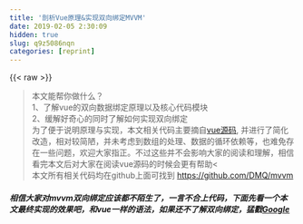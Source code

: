 ```yaml
---
title: '剖析Vue原理&实现双向绑定MVVM' 
date: 2019-02-05 2:30:09
hidden: true
slug: q9z5086nqn
categories: [reprint]
---
```


{{< raw >}}

                    
<blockquote><p>本文能帮你做什么？<br>1、了解vue的双向数据绑定原理以及核心代码模块<br>2、缓解好奇心的同时了解如何实现双向绑定<br>为了便于说明原理与实现，本文相关代码主要摘自<a href="https://github.com/vuejs/vue" rel="nofollow noreferrer" target="_blank">vue源码</a>, 并进行了简化改造，相对较简陋，并未考虑到数组的处理、数据的循环依赖等，也难免存在一些问题，欢迎大家指正。不过这些并不会影响大家的阅读和理解，相信看完本文后对大家在阅读vue源码的时候会更有帮助&lt;<br>本文所有相关代码均在github上面可找到 <a href="https://github.com/DMQ/mvvm" rel="nofollow noreferrer" target="_blank">https://github.com/DMQ/mvvm</a></p></blockquote>
<h5>相信大家对mvvm双向绑定应该都不陌生了，一言不合上代码，下面先看一个本文最终实现的效果吧，和vue一样的语法，如果还不了解双向绑定，猛戳<a href="https://www.google.com.hk/search?q=%E5%8F%8C%E5%90%91%E7%BB%91%E5%AE%9A" rel="nofollow noreferrer" target="_blank">Google</a>
</h5>
<div class="widget-codetool" style="display:none;">
      <div class="widget-codetool--inner">
      <span class="selectCode code-tool" data-toggle="tooltip" data-placement="top" title="" data-original-title="全选"></span>
      <span type="button" class="copyCode code-tool" data-toggle="tooltip" data-placement="top" data-clipboard-text="<div id=&quot;mvvm-app&quot;>
    <input type=&quot;text&quot; v-model=&quot;word&quot;>
    <p>"{{"word"}}"</p>
    <button v-on:click=&quot;sayHi&quot;>change model</button>
</div>

<script src=&quot;./js/observer.js&quot;></script>
<script src=&quot;./js/watcher.js&quot;></script>
<script src=&quot;./js/compile.js&quot;></script>
<script src=&quot;./js/mvvm.js&quot;></script>
<script>
    var vm = new MVVM({
        el: '#mvvm-app',
        data: {
            word: 'Hello World!'
        },
        methods: {
            sayHi: function() {
                this.word = 'Hi, everybody!';
            }
        }
    });
</script>" title="" data-original-title="复制"></span>
      <span type="button" class="saveToNote code-tool" data-toggle="tooltip" data-placement="top" title="" data-original-title="放进笔记"></span>
      </div>
      </div><pre class="hljs django"><code><span class="xml"><span class="hljs-tag">&lt;<span class="hljs-name">div</span> <span class="hljs-attr">id</span>=<span class="hljs-string">"mvvm-app"</span>&gt;</span>
    <span class="hljs-tag">&lt;<span class="hljs-name">input</span> <span class="hljs-attr">type</span>=<span class="hljs-string">"text"</span> <span class="hljs-attr">v-model</span>=<span class="hljs-string">"word"</span>&gt;</span>
    <span class="hljs-tag">&lt;<span class="hljs-name">p</span>&gt;</span></span><span class="hljs-template-variable">"{{"word"}}"</span><span class="xml"><span class="hljs-tag">&lt;/<span class="hljs-name">p</span>&gt;</span>
    <span class="hljs-tag">&lt;<span class="hljs-name">button</span> <span class="hljs-attr">v-on:click</span>=<span class="hljs-string">"sayHi"</span>&gt;</span>change model<span class="hljs-tag">&lt;/<span class="hljs-name">button</span>&gt;</span>
<span class="hljs-tag">&lt;/<span class="hljs-name">div</span>&gt;</span>

<span class="hljs-tag">&lt;<span class="hljs-name">script</span> <span class="hljs-attr">src</span>=<span class="hljs-string">"./js/observer.js"</span>&gt;</span><span class="undefined"></span><span class="hljs-tag">&lt;/<span class="hljs-name">script</span>&gt;</span>
<span class="hljs-tag">&lt;<span class="hljs-name">script</span> <span class="hljs-attr">src</span>=<span class="hljs-string">"./js/watcher.js"</span>&gt;</span><span class="undefined"></span><span class="hljs-tag">&lt;/<span class="hljs-name">script</span>&gt;</span>
<span class="hljs-tag">&lt;<span class="hljs-name">script</span> <span class="hljs-attr">src</span>=<span class="hljs-string">"./js/compile.js"</span>&gt;</span><span class="undefined"></span><span class="hljs-tag">&lt;/<span class="hljs-name">script</span>&gt;</span>
<span class="hljs-tag">&lt;<span class="hljs-name">script</span> <span class="hljs-attr">src</span>=<span class="hljs-string">"./js/mvvm.js"</span>&gt;</span><span class="undefined"></span><span class="hljs-tag">&lt;/<span class="hljs-name">script</span>&gt;</span>
<span class="hljs-tag">&lt;<span class="hljs-name">script</span>&gt;</span><span class="actionscript">
    <span class="hljs-keyword">var</span> vm = <span class="hljs-keyword">new</span> MVVM({
        el: <span class="hljs-string">'#mvvm-app'</span>,
        data: {
            word: <span class="hljs-string">'Hello World!'</span>
        },
        methods: {
            sayHi: <span class="hljs-function"><span class="hljs-keyword">function</span><span class="hljs-params">()</span> </span>{
                <span class="hljs-keyword">this</span>.word = <span class="hljs-string">'Hi, everybody!'</span>;
            }
        }
    });
</span><span class="hljs-tag">&lt;/<span class="hljs-name">script</span>&gt;</span></span></code></pre>
<p>效果：<br><span class="img-wrap"><img data-src="/img/bVBQXk" src="https://static.alili.tech/img/bVBQXk" alt="图片描述" title="图片描述" style="cursor: pointer;"></span></p>
<h3 id="articleHeader0">几种实现双向绑定的做法</h3>
<p>目前几种主流的mvc(vm)框架都实现了单向数据绑定，而我所理解的双向数据绑定无非就是在单向绑定的基础上给可输入元素（input、textare等）添加了change(input)事件，来动态修改model和 view，并没有多高深。所以无需太过介怀是实现的单向或双向绑定。</p>
<p>实现数据绑定的做法有大致如下几种：</p>
<blockquote>
<p>发布者-订阅者模式（backbone.js）</p>
<p>脏值检查（angular.js） <br></p>
<p>数据劫持（vue.js）</p>
</blockquote>
<p><strong>发布者-订阅者模式:</strong> 一般通过sub, pub的方式实现数据和视图的绑定监听，更新数据方式通常做法是 <code>vm.set('property', value)</code>，这里有篇文章讲的比较详细，有兴趣可点<a href="http://www.html-js.com/article/Study-of-twoway-data-binding-JavaScript-talk-about-JavaScript-every-day" rel="nofollow noreferrer" target="_blank">这里</a></p>
<p>这种方式现在毕竟太low了，我们更希望通过 <code>vm.property = value </code>这种方式更新数据，同时自动更新视图，于是有了下面两种方式</p>
<p><strong>脏值检查:</strong> angular.js 是通过脏值检测的方式比对数据是否有变更，来决定是否更新视图，最简单的方式就是通过 <code>setInterval()</code> 定时轮询检测数据变动，当然Google不会这么low，angular只有在指定的事件触发时进入脏值检测，大致如下：</p>
<ul>
<li><p>DOM事件，譬如用户输入文本，点击按钮等。( ng-click )</p></li>
<li><p>XHR响应事件 ( $http )</p></li>
<li><p>浏览器Location变更事件 ( $location )</p></li>
<li><p>Timer事件( $timeout , $interval )</p></li>
<li><p>执行 $digest() 或 $apply()</p></li>
</ul>
<p><strong>数据劫持:</strong> vue.js 则是采用数据劫持结合发布者-订阅者模式的方式，通过<code>Object.defineProperty()</code>来劫持各个属性的<code>setter</code>，<code>getter</code>，在数据变动时发布消息给订阅者，触发相应的监听回调。</p>
<h3 id="articleHeader1">思路整理</h3>
<p>已经了解到vue是通过数据劫持的方式来做数据绑定的，其中最核心的方法便是通过<code>Object.defineProperty()</code>来实现对属性的劫持，达到监听数据变动的目的，无疑这个方法是本文中最重要、最基础的内容之一，如果不熟悉defineProperty，猛戳<a href="https://developer.mozilla.org/zh-CN/docs/Web/JavaScript/Reference/Global_Objects/Object/defineProperty" rel="nofollow noreferrer" target="_blank">这里</a><br>整理了一下，要实现mvvm的双向绑定，就必须要实现以下几点：<br>1、实现一个数据监听器Observer，能够对数据对象的所有属性进行监听，如有变动可拿到最新值并通知订阅者<br>2、实现一个指令解析器Compile，对每个元素节点的指令进行扫描和解析，根据指令模板替换数据，以及绑定相应的更新函数<br>3、实现一个Watcher，作为连接Observer和Compile的桥梁，能够订阅并收到每个属性变动的通知，执行指令绑定的相应回调函数，从而更新视图<br>4、mvvm入口函数，整合以上三者</p>
<p>上述流程如图所示：<br><span class="img-wrap"><img data-src="/img/bVBQYu" src="https://static.alili.tech/img/bVBQYu" alt="图片描述" title="图片描述" style="cursor: pointer;"></span></p>
<h3 id="articleHeader2">1、实现Observer</h3>
<p>ok, 思路已经整理完毕，也已经比较明确相关逻辑和模块功能了，let's do it<br>我们知道可以利用<code>Obeject.defineProperty()</code>来监听属性变动<br>那么将需要observe的数据对象进行递归遍历，包括子属性对象的属性，都加上    <code>setter</code>和<code>getter</code><br>这样的话，给这个对象的某个值赋值，就会触发<code>setter</code>，那么就能监听到了数据变化。。相关代码可以是这样：</p>
<div class="widget-codetool" style="display:none;">
      <div class="widget-codetool--inner">
      <span class="selectCode code-tool" data-toggle="tooltip" data-placement="top" title="" data-original-title="全选"></span>
      <span type="button" class="copyCode code-tool" data-toggle="tooltip" data-placement="top" data-clipboard-text="var data = {name: 'kindeng'};
observe(data);
data.name = 'dmq'; // 哈哈哈，监听到值变化了 kindeng --> dmq

function observe(data) {
    if (!data || typeof data !== 'object') {
        return;
    }
    // 取出所有属性遍历
    Object.keys(data).forEach(function(key) {
        defineReactive(data, key, data[key]);
    });
};

function defineReactive(data, key, val) {
    observe(val); // 监听子属性
    Object.defineProperty(data, key, {
        enumerable: true, // 可枚举
        configurable: false, // 不能再define
        get: function() {
            return val;
        },
        set: function(newVal) {
            console.log('哈哈哈，监听到值变化了 ', val, ' --> ', newVal);
            val = newVal;
        }
    });
}
" title="" data-original-title="复制"></span>
      <span type="button" class="saveToNote code-tool" data-toggle="tooltip" data-placement="top" title="" data-original-title="放进笔记"></span>
      </div>
      </div><pre class="hljs kotlin"><code><span class="hljs-keyword">var</span> <span class="hljs-keyword">data</span> = {name: <span class="hljs-string">'kindeng'</span>};
observe(<span class="hljs-keyword">data</span>);
<span class="hljs-keyword">data</span>.name = <span class="hljs-string">'dmq'</span>; <span class="hljs-comment">// 哈哈哈，监听到值变化了 kindeng --&gt; dmq</span>

function observe(<span class="hljs-keyword">data</span>) {
    <span class="hljs-keyword">if</span> (!<span class="hljs-keyword">data</span> || typeof <span class="hljs-keyword">data</span> !== <span class="hljs-string">'object'</span>) {
        <span class="hljs-keyword">return</span>;
    }
    <span class="hljs-comment">// 取出所有属性遍历</span>
    Object.keys(<span class="hljs-keyword">data</span>).forEach(function(key) {
        defineReactive(<span class="hljs-keyword">data</span>, key, <span class="hljs-keyword">data</span>[key]);
    });
};

function defineReactive(<span class="hljs-keyword">data</span>, key, <span class="hljs-keyword">val</span>) {
    observe(<span class="hljs-keyword">val</span>); <span class="hljs-comment">// 监听子属性</span>
    Object.defineProperty(<span class="hljs-keyword">data</span>, key, {
        enumerable: <span class="hljs-literal">true</span>, <span class="hljs-comment">// 可枚举</span>
        configurable: <span class="hljs-literal">false</span>, <span class="hljs-comment">// 不能再define</span>
        <span class="hljs-keyword">get</span>: function() {
            <span class="hljs-keyword">return</span> <span class="hljs-keyword">val</span>;
        },
        <span class="hljs-keyword">set</span>: function(newVal) {
            console.log(<span class="hljs-string">'哈哈哈，监听到值变化了 '</span>, <span class="hljs-keyword">val</span>, <span class="hljs-string">' --&gt; '</span>, newVal);
            <span class="hljs-keyword">val</span> = newVal;
        }
    });
}
</code></pre>
<p>这样我们已经可以监听每个数据的变化了，那么监听到变化之后就是怎么通知订阅者了，所以接下来我们需要实现一个消息订阅器，很简单，维护一个数组，用来收集订阅者，数据变动触发notify，再调用订阅者的update方法，代码改善之后是这样：</p>
<div class="widget-codetool" style="display:none;">
      <div class="widget-codetool--inner">
      <span class="selectCode code-tool" data-toggle="tooltip" data-placement="top" title="" data-original-title="全选"></span>
      <span type="button" class="copyCode code-tool" data-toggle="tooltip" data-placement="top" data-clipboard-text="// ... 省略
function defineReactive(data, key, val) {
    var dep = new Dep();
    observe(val); // 监听子属性

    Object.defineProperty(data, key, {
        // ... 省略
        set: function(newVal) {
            if (val === newVal) return;
            console.log('哈哈哈，监听到值变化了 ', val, ' --> ', newVal);
            val = newVal;
            dep.notify(); // 通知所有订阅者
        }
    });
}

function Dep() {
    this.subs = [];
}
Dep.prototype = {
    addSub: function(sub) {
        this.subs.push(sub);
    },
    notify: function() {
        this.subs.forEach(function(sub) {
            sub.update();
        });
    }
};" title="" data-original-title="复制"></span>
      <span type="button" class="saveToNote code-tool" data-toggle="tooltip" data-placement="top" title="" data-original-title="放进笔记"></span>
      </div>
      </div><pre class="hljs javascript"><code><span class="hljs-comment">// ... 省略</span>
<span class="hljs-function"><span class="hljs-keyword">function</span> <span class="hljs-title">defineReactive</span>(<span class="hljs-params">data, key, val</span>) </span>{
    <span class="hljs-keyword">var</span> dep = <span class="hljs-keyword">new</span> Dep();
    observe(val); <span class="hljs-comment">// 监听子属性</span>

    <span class="hljs-built_in">Object</span>.defineProperty(data, key, {
        <span class="hljs-comment">// ... 省略</span>
        set: <span class="hljs-function"><span class="hljs-keyword">function</span>(<span class="hljs-params">newVal</span>) </span>{
            <span class="hljs-keyword">if</span> (val === newVal) <span class="hljs-keyword">return</span>;
            <span class="hljs-built_in">console</span>.log(<span class="hljs-string">'哈哈哈，监听到值变化了 '</span>, val, <span class="hljs-string">' --&gt; '</span>, newVal);
            val = newVal;
            dep.notify(); <span class="hljs-comment">// 通知所有订阅者</span>
        }
    });
}

<span class="hljs-function"><span class="hljs-keyword">function</span> <span class="hljs-title">Dep</span>(<span class="hljs-params"></span>) </span>{
    <span class="hljs-keyword">this</span>.subs = [];
}
Dep.prototype = {
    <span class="hljs-attr">addSub</span>: <span class="hljs-function"><span class="hljs-keyword">function</span>(<span class="hljs-params">sub</span>) </span>{
        <span class="hljs-keyword">this</span>.subs.push(sub);
    },
    <span class="hljs-attr">notify</span>: <span class="hljs-function"><span class="hljs-keyword">function</span>(<span class="hljs-params"></span>) </span>{
        <span class="hljs-keyword">this</span>.subs.forEach(<span class="hljs-function"><span class="hljs-keyword">function</span>(<span class="hljs-params">sub</span>) </span>{
            sub.update();
        });
    }
};</code></pre>
<p>那么问题来了，谁是订阅者？怎么往订阅器添加订阅者？<br>没错，上面的思路整理中我们已经明确订阅者应该是Watcher, 而且<code>var dep = new Dep();</code>是在 <code>defineReactive</code>方法内部定义的，所以想通过<code>dep</code>添加订阅者，就必须要在闭包内操作，所以我们可以在    <code>getter</code>里面动手脚：</p>
<div class="widget-codetool" style="display:none;">
      <div class="widget-codetool--inner">
      <span class="selectCode code-tool" data-toggle="tooltip" data-placement="top" title="" data-original-title="全选"></span>
      <span type="button" class="copyCode code-tool" data-toggle="tooltip" data-placement="top" data-clipboard-text="// Observer.js
// ...省略
Object.defineProperty(data, key, {
    get: function() {
        // 由于需要在闭包内添加watcher，所以通过Dep定义一个全局target属性，暂存watcher, 添加完移除
        Dep.target &amp;&amp; dep.addDep(Dep.target);
        return val;
    }
    // ... 省略
});

// Watcher.js
Watcher.prototype = {
    get: function(key) {
        Dep.target = this;
        this.value = data[key];    // 这里会触发属性的getter，从而添加订阅者
        Dep.target = null;
    }
}" title="" data-original-title="复制"></span>
      <span type="button" class="saveToNote code-tool" data-toggle="tooltip" data-placement="top" title="" data-original-title="放进笔记"></span>
      </div>
      </div><pre class="hljs actionscript"><code><span class="hljs-comment">// Observer.js</span>
<span class="hljs-comment">// ...省略</span>
Object.defineProperty(data, key, {
    <span class="hljs-keyword">get</span>: <span class="hljs-function"><span class="hljs-keyword">function</span><span class="hljs-params">()</span> </span>{
        <span class="hljs-comment">// 由于需要在闭包内添加watcher，所以通过Dep定义一个全局target属性，暂存watcher, 添加完移除</span>
        Dep.target &amp;&amp; dep.addDep(Dep.target);
        <span class="hljs-keyword">return</span> val;
    }
    <span class="hljs-comment">// ... 省略</span>
});

<span class="hljs-comment">// Watcher.js</span>
Watcher.prototype = {
    <span class="hljs-keyword">get</span>: <span class="hljs-function"><span class="hljs-keyword">function</span><span class="hljs-params">(key)</span> </span>{
        Dep.target = <span class="hljs-keyword">this</span>;
        <span class="hljs-keyword">this</span>.value = data[key];    <span class="hljs-comment">// 这里会触发属性的getter，从而添加订阅者</span>
        Dep.target = <span class="hljs-literal">null</span>;
    }
}</code></pre>
<p>这里已经实现了一个Observer了，已经具备了监听数据和数据变化通知订阅者的功能，<a href="https://github.com/DMQ/mvvm/blob/master/js/observer.js" rel="nofollow noreferrer" target="_blank">完整代码</a>。那么接下来就是实现Compile了</p>
<h3 id="articleHeader3">2、实现Compile</h3>
<p>compile主要做的事情是解析模板指令，将模板中的变量替换成数据，然后初始化渲染页面视图，并将每个指令对应的节点绑定更新函数，添加监听数据的订阅者，一旦数据有变动，收到通知，更新视图，如图所示：<br><span class="img-wrap"><img data-src="/img/bVBQY3" src="https://static.alili.tech/img/bVBQY3" alt="图片描述" title="图片描述" style="cursor: pointer;"></span></p>
<p>因为遍历解析的过程有多次操作dom节点，为提高性能和效率，会先将跟节点<code>el</code>转换成文档碎片<code>fragment</code>进行解析编译操作，解析完成，再将<code>fragment</code>添加回原来的真实dom节点中</p>
<div class="widget-codetool" style="display:none;">
      <div class="widget-codetool--inner">
      <span class="selectCode code-tool" data-toggle="tooltip" data-placement="top" title="" data-original-title="全选"></span>
      <span type="button" class="copyCode code-tool" data-toggle="tooltip" data-placement="top" data-clipboard-text="function Compile(el) {
    this.$el = this.isElementNode(el) ? el : document.querySelector(el);
    if (this.$el) {
        this.$fragment = this.node2Fragment(this.$el);
        this.init();
        this.$el.appendChild(this.$fragment);
    }
}
Compile.prototype = {
    init: function() { this.compileElement(this.$fragment); },
    node2Fragment: function(el) {
        var fragment = document.createDocumentFragment(), child;
        // 将原生节点拷贝到fragment
        while (child = el.firstChild) {
            fragment.appendChild(child);
        }
        return fragment;
    }
};" title="" data-original-title="复制"></span>
      <span type="button" class="saveToNote code-tool" data-toggle="tooltip" data-placement="top" title="" data-original-title="放进笔记"></span>
      </div>
      </div><pre class="hljs kotlin"><code>function Compile(el) {
    <span class="hljs-keyword">this</span>.$el = <span class="hljs-keyword">this</span>.isElementNode(el) ? el : document.querySelector(el);
    <span class="hljs-keyword">if</span> (<span class="hljs-keyword">this</span>.$el) {
        <span class="hljs-keyword">this</span>.$fragment = <span class="hljs-keyword">this</span>.node2Fragment(<span class="hljs-keyword">this</span>.$el);
        <span class="hljs-keyword">this</span>.init();
        <span class="hljs-keyword">this</span>.$el.appendChild(<span class="hljs-keyword">this</span>.$fragment);
    }
}
Compile.prototype = {
    init: function() { <span class="hljs-keyword">this</span>.compileElement(<span class="hljs-keyword">this</span>.$fragment); },
    node2Fragment: function(el) {
        <span class="hljs-keyword">var</span> fragment = document.createDocumentFragment(), child;
        <span class="hljs-comment">// 将原生节点拷贝到fragment</span>
        <span class="hljs-keyword">while</span> (child = el.firstChild) {
            fragment.appendChild(child);
        }
        <span class="hljs-keyword">return</span> fragment;
    }
};</code></pre>
<p>compileElement方法将遍历所有节点及其子节点，进行扫描解析编译，调用对应的指令渲染函数进行数据渲染，并调用对应的指令更新函数进行绑定，详看代码及注释说明：</p>
<div class="widget-codetool" style="display:none;">
      <div class="widget-codetool--inner">
      <span class="selectCode code-tool" data-toggle="tooltip" data-placement="top" title="" data-original-title="全选"></span>
      <span type="button" class="copyCode code-tool" data-toggle="tooltip" data-placement="top" data-clipboard-text="Compile.prototype = {
    // ... 省略
    compileElement: function(el) {
        var childNodes = el.childNodes, me = this;
        [].slice.call(childNodes).forEach(function(node) {
            var text = node.textContent;
            var reg = /\{\{(.*)\}\}/;    // 表达式文本
            // 按元素节点方式编译
            if (me.isElementNode(node)) {
                me.compile(node);
            } else if (me.isTextNode(node) &amp;&amp; reg.test(text)) {
                me.compileText(node, RegExp.$1);
            }
            // 遍历编译子节点
            if (node.childNodes &amp;&amp; node.childNodes.length) {
                me.compileElement(node);
            }
        });
    },

    compile: function(node) {
        var nodeAttrs = node.attributes, me = this;
        [].slice.call(nodeAttrs).forEach(function(attr) {
            // 规定：指令以 v-xxx 命名
            // 如 <span v-text=&quot;content&quot;></span> 中指令为 v-text
            var attrName = attr.name;    // v-text
            if (me.isDirective(attrName)) {
                var exp = attr.value; // content
                var dir = attrName.substring(2);    // text
                if (me.isEventDirective(dir)) {
                    // 事件指令, 如 v-on:click
                    compileUtil.eventHandler(node, me.$vm, exp, dir);
                } else {
                    // 普通指令
                    compileUtil[dir] &amp;&amp; compileUtil[dir](node, me.$vm, exp);
                }
            }
        });
    }
};

// 指令处理集合
var compileUtil = {
    text: function(node, vm, exp) {
        this.bind(node, vm, exp, 'text');
    },
    // ...省略
    bind: function(node, vm, exp, dir) {
        var updaterFn = updater[dir + 'Updater'];
        // 第一次初始化视图
        updaterFn &amp;&amp; updaterFn(node, vm[exp]);
        // 实例化订阅者，此操作会在对应的属性消息订阅器中添加了该订阅者watcher
        new Watcher(vm, exp, function(value, oldValue) {
            // 一旦属性值有变化，会收到通知执行此更新函数，更新视图
            updaterFn &amp;&amp; updaterFn(node, value, oldValue);
        });
    }
};

// 更新函数
var updater = {
    textUpdater: function(node, value) {
        node.textContent = typeof value == 'undefined' ? '' : value;
    }
    // ...省略
};" title="" data-original-title="复制"></span>
      <span type="button" class="saveToNote code-tool" data-toggle="tooltip" data-placement="top" title="" data-original-title="放进笔记"></span>
      </div>
      </div><pre class="hljs crmsh"><code>Compile.prototype = {
    // ... 省略
    compileElement: function(el) {
        var childNodes = el.childNodes, me = this;
        [].slice.call(childNodes).forEach(function(<span class="hljs-keyword">node</span><span class="hljs-title">) {
            var</span> text = <span class="hljs-keyword">node</span>.<span class="hljs-title">textContent</span>;
            var reg = /\{\{(.*)\}\}/;    // 表达式文本
            // 按元素节点方式编译
            if (me.isElementNode(<span class="hljs-keyword">node</span><span class="hljs-title">)) {
                me</span>.compile(<span class="hljs-keyword">node</span><span class="hljs-title">);
            } else</span> if (me.isTextNode(<span class="hljs-keyword">node</span><span class="hljs-title">) &amp;&amp; reg</span>.test(text)) {
                me.compileText(<span class="hljs-keyword">node</span><span class="hljs-title">, RegExp</span>.$<span class="hljs-number">1</span>);
            }
            // 遍历编译子节点
            if (<span class="hljs-keyword">node</span>.<span class="hljs-title">childNodes</span> &amp;&amp; <span class="hljs-keyword">node</span>.<span class="hljs-title">childNodes</span>.length) {
                me.compileElement(<span class="hljs-keyword">node</span><span class="hljs-title">);
            }
        });
    },

    compile</span>: function(<span class="hljs-keyword">node</span><span class="hljs-title">) {
        var</span> nodeAttrs = <span class="hljs-keyword">node</span>.<span class="hljs-title">attributes</span>, me = this;
        [].slice.call(nodeAttrs).forEach(function(attr) {
            // 规定：指令以 v-xxx 命名
            // 如 <span class="hljs-tag">&lt;span v-text="content"&gt;</span><span class="hljs-tag">&lt;/span&gt;</span> 中指令为 v-text
            var attrName = attr.name;    // v-text
            if (me.isDirective(attrName)) {
                var exp = attr.value; // content
                var dir = attrName.substring(<span class="hljs-number">2</span>);    // text
                if (me.isEventDirective(dir)) {
                    // 事件指令, 如 v-on:click
                    compileUtil.eventHandler(<span class="hljs-keyword">node</span><span class="hljs-title">, me</span>.$vm, exp, dir);
                } else {
                    // 普通指令
                    compileUtil[dir] &amp;&amp; compileUtil[dir](<span class="hljs-keyword">node</span><span class="hljs-title">, me</span>.$vm, exp);
                }
            }
        });
    }
};

// 指令处理集合
var compileUtil = {
    text: function(<span class="hljs-keyword">node</span><span class="hljs-title">, vm</span>, exp) {
        this.bind(<span class="hljs-keyword">node</span><span class="hljs-title">, vm</span>, exp, 'text');
    },
    // ...省略
    bind: function(<span class="hljs-keyword">node</span><span class="hljs-title">, vm</span>, exp, dir) {
        var updaterFn = updater[dir + 'Updater'];
        // 第一次初始化视图
        updaterFn &amp;&amp; updaterFn(<span class="hljs-keyword">node</span><span class="hljs-title">, vm</span>[exp]);
        // 实例化订阅者，此操作会在对应的属性消息订阅器中添加了该订阅者watcher
        new Watcher(vm, exp, function(value, oldValue) {
            // 一旦属性值有变化，会收到通知执行此更新函数，更新视图
            updaterFn &amp;&amp; updaterFn(<span class="hljs-keyword">node</span><span class="hljs-title">, value</span>, oldValue);
        });
    }
};

// 更新函数
var updater = {
    textUpdater: function(<span class="hljs-keyword">node</span><span class="hljs-title">, value</span>) {
        <span class="hljs-keyword">node</span>.<span class="hljs-title">textContent</span> = typeof value == 'undefined' ? '' : value;
    }
    // ...省略
};</code></pre>
<p>这里通过递归遍历保证了每个节点及子节点都会解析编译到，包括了"{{""}}"表达式声明的文本节点。指令的声明规定是通过特定前缀的节点属性来标记，如<code>&lt;span v-text="content" other-attr</code>中<code>v-text</code>便是指令，而<code>other-attr</code>不是指令，只是普通的属性。<br>监听数据、绑定更新函数的处理是在<code>compileUtil.bind()</code>这个方法中，通过<code>new Watcher()</code>添加回调来接收数据变化的通知</p>
<p>至此，一个简单的Compile就完成了，<a href="https://github.com/DMQ/mvvm/blob/master/js/compile.js" rel="nofollow noreferrer" target="_blank">完整代码</a>。接下来要看看Watcher这个订阅者的具体实现了</p>
<h3 id="articleHeader4">3、实现Watcher</h3>
<p>Watcher订阅者作为Observer和Compile之间通信的桥梁，主要做的事情是:<br>1、在自身实例化时往属性订阅器(dep)里面添加自己<br>2、自身必须有一个update()方法<br>3、待属性变动dep.notice()通知时，能调用自身的update()方法，并触发Compile中绑定的回调，则功成身退。<br>如果有点乱，可以回顾下前面的思路整理</p>
<div class="widget-codetool" style="display:none;">
      <div class="widget-codetool--inner">
      <span class="selectCode code-tool" data-toggle="tooltip" data-placement="top" title="" data-original-title="全选"></span>
      <span type="button" class="copyCode code-tool" data-toggle="tooltip" data-placement="top" data-clipboard-text="function Watcher(vm, exp, cb) {
    this.cb = cb;
    this.vm = vm;
    this.exp = exp;
    // 此处为了触发属性的getter，从而在dep添加自己，结合Observer更易理解
    this.value = this.get(); 
}
Watcher.prototype = {
    update: function() {
        this.run();    // 属性值变化收到通知
    },
    run: function() {
        var value = this.get(); // 取到最新值
        var oldVal = this.value;
        if (value !== oldVal) {
            this.value = value;
            this.cb.call(this.vm, value, oldVal); // 执行Compile中绑定的回调，更新视图
        }
    },
    get: function() {
        Dep.target = this;    // 将当前订阅者指向自己
        var value = this.vm[exp];    // 触发getter，添加自己到属性订阅器中
        Dep.target = null;    // 添加完毕，重置
        return value;
    }
};
// 这里再次列出Observer和Dep，方便理解
Object.defineProperty(data, key, {
    get: function() {
        // 由于需要在闭包内添加watcher，所以可以在Dep定义一个全局target属性，暂存watcher, 添加完移除
        Dep.target &amp;&amp; dep.addDep(Dep.target);
        return val;
    }
    // ... 省略
});
Dep.prototype = {
    notify: function() {
        this.subs.forEach(function(sub) {
            sub.update(); // 调用订阅者的update方法，通知变化
        });
    }
};" title="" data-original-title="复制"></span>
      <span type="button" class="saveToNote code-tool" data-toggle="tooltip" data-placement="top" title="" data-original-title="放进笔记"></span>
      </div>
      </div><pre class="hljs actionscript"><code><span class="hljs-function"><span class="hljs-keyword">function</span> <span class="hljs-title">Watcher</span><span class="hljs-params">(vm, exp, cb)</span> </span>{
    <span class="hljs-keyword">this</span>.cb = cb;
    <span class="hljs-keyword">this</span>.vm = vm;
    <span class="hljs-keyword">this</span>.exp = exp;
    <span class="hljs-comment">// 此处为了触发属性的getter，从而在dep添加自己，结合Observer更易理解</span>
    <span class="hljs-keyword">this</span>.value = <span class="hljs-keyword">this</span>.get(); 
}
Watcher.prototype = {
    update: <span class="hljs-function"><span class="hljs-keyword">function</span><span class="hljs-params">()</span> </span>{
        <span class="hljs-keyword">this</span>.run();    <span class="hljs-comment">// 属性值变化收到通知</span>
    },
    run: <span class="hljs-function"><span class="hljs-keyword">function</span><span class="hljs-params">()</span> </span>{
        <span class="hljs-keyword">var</span> value = <span class="hljs-keyword">this</span>.get(); <span class="hljs-comment">// 取到最新值</span>
        <span class="hljs-keyword">var</span> oldVal = <span class="hljs-keyword">this</span>.value;
        <span class="hljs-keyword">if</span> (value !== oldVal) {
            <span class="hljs-keyword">this</span>.value = value;
            <span class="hljs-keyword">this</span>.cb.call(<span class="hljs-keyword">this</span>.vm, value, oldVal); <span class="hljs-comment">// 执行Compile中绑定的回调，更新视图</span>
        }
    },
    <span class="hljs-keyword">get</span>: <span class="hljs-function"><span class="hljs-keyword">function</span><span class="hljs-params">()</span> </span>{
        Dep.target = <span class="hljs-keyword">this</span>;    <span class="hljs-comment">// 将当前订阅者指向自己</span>
        <span class="hljs-keyword">var</span> value = <span class="hljs-keyword">this</span>.vm[exp];    <span class="hljs-comment">// 触发getter，添加自己到属性订阅器中</span>
        Dep.target = <span class="hljs-literal">null</span>;    <span class="hljs-comment">// 添加完毕，重置</span>
        <span class="hljs-keyword">return</span> value;
    }
};
<span class="hljs-comment">// 这里再次列出Observer和Dep，方便理解</span>
Object.defineProperty(data, key, {
    <span class="hljs-keyword">get</span>: <span class="hljs-function"><span class="hljs-keyword">function</span><span class="hljs-params">()</span> </span>{
        <span class="hljs-comment">// 由于需要在闭包内添加watcher，所以可以在Dep定义一个全局target属性，暂存watcher, 添加完移除</span>
        Dep.target &amp;&amp; dep.addDep(Dep.target);
        <span class="hljs-keyword">return</span> val;
    }
    <span class="hljs-comment">// ... 省略</span>
});
Dep.prototype = {
    notify: <span class="hljs-function"><span class="hljs-keyword">function</span><span class="hljs-params">()</span> </span>{
        <span class="hljs-keyword">this</span>.subs.forEach(<span class="hljs-function"><span class="hljs-keyword">function</span><span class="hljs-params">(sub)</span> </span>{
            sub.update(); <span class="hljs-comment">// 调用订阅者的update方法，通知变化</span>
        });
    }
};</code></pre>
<p>实例化<code>Watcher</code>的时候，调用<code>get()</code>方法，通过<code>Dep.target = watcherInstance</code>标记订阅者是当前watcher实例，强行触发属性定义的<code>getter</code>方法，<code>getter</code>方法执行的时候，就会在属性的订阅器<code>dep</code>添加当前watcher实例，从而在属性值有变化的时候，watcherInstance就能收到更新通知。</p>
<p>ok, Watcher也已经实现了，<a href="https://github.com/DMQ/mvvm/blob/master/js/watcher.js" rel="nofollow noreferrer" target="_blank">完整代码</a>。<br>基本上vue中数据绑定相关比较核心的几个模块也是这几个，猛戳<a href="https://github.com/vuejs/vue" rel="nofollow noreferrer" target="_blank">这里</a> , 在<code>src</code> 目录可找到vue源码。</p>
<p>最后来讲讲MVVM入口文件的相关逻辑和实现吧，相对就比较简单了~</p>
<h3 id="articleHeader5">4、实现MVVM</h3>
<p>MVVM作为数据绑定的入口，整合Observer、Compile和Watcher三者，通过Observer来监听自己的model数据变化，通过Compile来解析编译模板指令，最终利用Watcher搭起Observer和Compile之间的通信桥梁，达到数据变化 -&gt; 视图更新；视图交互变化(input) -&gt; 数据model变更的双向绑定效果。</p>
<p>一个简单的MVVM构造器是这样子：</p>
<div class="widget-codetool" style="display:none;">
      <div class="widget-codetool--inner">
      <span class="selectCode code-tool" data-toggle="tooltip" data-placement="top" title="" data-original-title="全选"></span>
      <span type="button" class="copyCode code-tool" data-toggle="tooltip" data-placement="top" data-clipboard-text="function MVVM(options) {
    this.$options = options;
    var data = this._data = this.$options.data;
    observe(data, this);
    this.$compile = new Compile(options.el || document.body, this)
}" title="" data-original-title="复制"></span>
      <span type="button" class="saveToNote code-tool" data-toggle="tooltip" data-placement="top" title="" data-original-title="放进笔记"></span>
      </div>
      </div><pre class="hljs kotlin"><code>function MVVM(options) {
    <span class="hljs-keyword">this</span>.$options = options;
    <span class="hljs-keyword">var</span> <span class="hljs-keyword">data</span> = <span class="hljs-keyword">this</span>._data = <span class="hljs-keyword">this</span>.$options.<span class="hljs-keyword">data</span>;
    observe(<span class="hljs-keyword">data</span>, <span class="hljs-keyword">this</span>);
    <span class="hljs-keyword">this</span>.$compile = new Compile(options.el || document.body, <span class="hljs-keyword">this</span>)
}</code></pre>
<p>但是这里有个问题，从代码中可看出监听的数据对象是options.data，每次需要更新视图，则必须通过<code>var vm = new MVVM({data:{name: 'kindeng'"}}"); vm._data.name = 'dmq'; </code>这样的方式来改变数据。</p>
<p>显然不符合我们一开始的期望，我们所期望的调用方式应该是这样的：<br><code>var vm = new MVVM({data: {name: 'kindeng'"}}"); vm.name = 'dmq';</code></p>
<p>所以这里需要给MVVM实例添加一个属性代理的方法，使访问vm的属性代理为访问vm._data的属性，改造后的代码如下：</p>
<div class="widget-codetool" style="display:none;">
      <div class="widget-codetool--inner">
      <span class="selectCode code-tool" data-toggle="tooltip" data-placement="top" title="" data-original-title="全选"></span>
      <span type="button" class="copyCode code-tool" data-toggle="tooltip" data-placement="top" data-clipboard-text="function MVVM(options) {
    this.$options = options;
    var data = this._data = this.$options.data, me = this;
    // 属性代理，实现 vm.xxx -> vm._data.xxx
    Object.keys(data).forEach(function(key) {
        me._proxy(key);
    });
    observe(data, this);
    this.$compile = new Compile(options.el || document.body, this)
}

MVVM.prototype = {
    _proxy: function(key) {
        var me = this;
        Object.defineProperty(me, key, {
            configurable: false,
            enumerable: true,
            get: function proxyGetter() {
                return me._data[key];
            },
            set: function proxySetter(newVal) {
                me._data[key] = newVal;
            }
        });
    }
};
" title="" data-original-title="复制"></span>
      <span type="button" class="saveToNote code-tool" data-toggle="tooltip" data-placement="top" title="" data-original-title="放进笔记"></span>
      </div>
      </div><pre class="hljs javascript"><code><span class="hljs-function"><span class="hljs-keyword">function</span> <span class="hljs-title">MVVM</span>(<span class="hljs-params">options</span>) </span>{
    <span class="hljs-keyword">this</span>.$options = options;
    <span class="hljs-keyword">var</span> data = <span class="hljs-keyword">this</span>._data = <span class="hljs-keyword">this</span>.$options.data, me = <span class="hljs-keyword">this</span>;
    <span class="hljs-comment">// 属性代理，实现 vm.xxx -&gt; vm._data.xxx</span>
    <span class="hljs-built_in">Object</span>.keys(data).forEach(<span class="hljs-function"><span class="hljs-keyword">function</span>(<span class="hljs-params">key</span>) </span>{
        me._proxy(key);
    });
    observe(data, <span class="hljs-keyword">this</span>);
    <span class="hljs-keyword">this</span>.$compile = <span class="hljs-keyword">new</span> Compile(options.el || <span class="hljs-built_in">document</span>.body, <span class="hljs-keyword">this</span>)
}

MVVM.prototype = {
    <span class="hljs-attr">_proxy</span>: <span class="hljs-function"><span class="hljs-keyword">function</span>(<span class="hljs-params">key</span>) </span>{
        <span class="hljs-keyword">var</span> me = <span class="hljs-keyword">this</span>;
        <span class="hljs-built_in">Object</span>.defineProperty(me, key, {
            <span class="hljs-attr">configurable</span>: <span class="hljs-literal">false</span>,
            <span class="hljs-attr">enumerable</span>: <span class="hljs-literal">true</span>,
            <span class="hljs-attr">get</span>: <span class="hljs-function"><span class="hljs-keyword">function</span> <span class="hljs-title">proxyGetter</span>(<span class="hljs-params"></span>) </span>{
                <span class="hljs-keyword">return</span> me._data[key];
            },
            <span class="hljs-attr">set</span>: <span class="hljs-function"><span class="hljs-keyword">function</span> <span class="hljs-title">proxySetter</span>(<span class="hljs-params">newVal</span>) </span>{
                me._data[key] = newVal;
            }
        });
    }
};
</code></pre>
<p>这里主要还是利用了<code>Object.defineProperty()</code>这个方法来劫持了vm实例对象的属性的读写权，使读写vm实例的属性转成读写了<code>vm._data</code>的属性值，达到鱼目混珠的效果，哈哈</p>
<p>至此，全部模块和功能已经完成了，如本文开头所承诺的两点。一个简单的MVVM模块已经实现，其思想和原理大部分来自经过简化改造的vue<a href="https://github.com/vuejs/vue" rel="nofollow noreferrer" target="_blank">源码</a>，猛戳<a href="https://github.com/DMQ/mvvm" rel="nofollow noreferrer" target="_blank">这里</a>可以看到本文的所有相关代码。<br>由于本文内容偏实践，所以代码量较多，且不宜列出大篇幅代码，所以建议想深入了解的童鞋可以再次结合本文源代码来进行阅读，这样会更加容易理解和掌握。</p>
<h3 id="articleHeader6">总结</h3>
<p>本文主要围绕“几种实现双向绑定的做法”、“实现Observer”、“实现Compile”、“实现Watcher”、“实现MVVM”这几个模块来阐述了双向绑定的原理和实现。并根据思路流程渐进梳理讲解了一些细节思路和比较关键的内容点，以及通过展示部分关键代码讲述了怎样一步步实现一个双向绑定MVVM。文中肯定会有一些不够严谨的思考和错误，欢迎大家指正，有兴趣欢迎一起探讨和改进~</p>
<p>最后，感谢您的阅读！</p>

                
{{< /raw >}}

# 版权声明
本文资源来源互联网，仅供学习研究使用，版权归该资源的合法拥有者所有，

本文仅用于学习、研究和交流目的。转载请注明出处、完整链接以及原作者。

原作者若认为本站侵犯了您的版权，请联系我们，我们会立即删除！

## 原文标题
剖析Vue原理&实现双向绑定MVVM

## 原文链接
[https://segmentfault.com/a/1190000006599500](https://segmentfault.com/a/1190000006599500)

